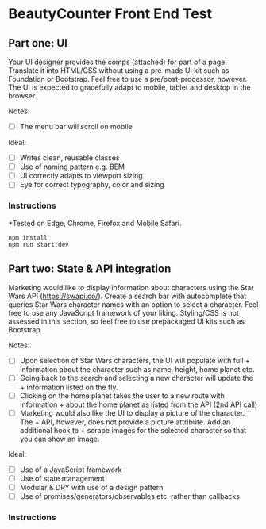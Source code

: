 # BeautyCounter Front End Test

## Part one: UI

Your UI designer provides the comps (attached) for part of a page. Translate it into HTML/CSS without using a pre-made UI kit such as Foundation or Bootstrap. Feel free to use a pre/post-processor, however. The UI is expected to gracefully adapt to mobile, tablet and desktop in the browser.

Notes:
+ [ ] The menu bar will scroll on mobile

Ideal:
+ [ ] Writes clean, reusable classes
+ [ ] Use of naming pattern e.g. BEM
+ [ ] UI correctly adapts to viewport sizing
+ [ ] Eye for correct typography, color and sizing

### Instructions

*Tested on Edge, Chrome, Firefox and Mobile Safari.

```
npm install
npm run start:dev
```

## Part two: State & API integration
Marketing would like to display information about characters using the Star Wars API (https://swapi.co/).
Create a search bar with autocomplete that queries Star Wars character names with an option to select a character. Feel free to use any JavaScript framework of your liking.
Styling/CSS is not assessed in this section, so feel free to use prepackaged UI kits such as Bootstrap.

Notes:
+ [ ] Upon selection of Star Wars characters, the UI will populate with full + information about the character such as name, height, home planet etc.
+ [ ] Going back to the search and selecting a new character will update the + information listed on the fly.
+ [ ] Clicking on the home planet takes the user to a new route with information + about the home planet as listed from the API (2nd API call)
+ [ ] Marketing would also like the UI to display a picture of the character. The + API, however, does not provide a picture attribute.  Add an additional hook to + scrape images for the selected character so that you can show an image.

Ideal:
+ [ ] Use of a JavaScript framework
+ [ ] Use of state management
+ [ ] Modular & DRY with use of a design pattern
+ [ ] Use of promises/generators/observables etc. rather than callbacks

### Instructions

